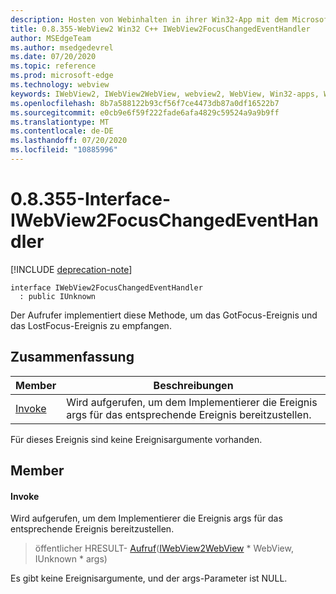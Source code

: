 ```yaml
---
description: Hosten von Webinhalten in ihrer Win32-App mit dem Microsoft Edge WebView2-Steuerelement
title: 0.8.355-WebView2 Win32 C++ IWebView2FocusChangedEventHandler
author: MSEdgeTeam
ms.author: msedgedevrel
ms.date: 07/20/2020
ms.topic: reference
ms.prod: microsoft-edge
ms.technology: webview
keywords: IWebView2, IWebView2WebView, webview2, WebView, Win32-apps, Win32, Edge
ms.openlocfilehash: 8b7a588122b93cf56f7ce4473db87a0df16522b7
ms.sourcegitcommit: e0cb9e6f59f222fade6afa4829c59524a9a9b9ff
ms.translationtype: MT
ms.contentlocale: de-DE
ms.lasthandoff: 07/20/2020
ms.locfileid: "10885996"
---
```

# 0.8.355-Interface-IWebView2FocusChangedEventHandler 

[!INCLUDE [deprecation-note](../../includes/deprecation-note.md)]

```
interface IWebView2FocusChangedEventHandler
  : public IUnknown
```

Der Aufrufer implementiert diese Methode, um das GotFocus-Ereignis und das LostFocus-Ereignis zu empfangen.

## Zusammenfassung

 Member                        | Beschreibungen
--------------------------------|---------------------------------------------
[Invoke](#invoke) | Wird aufgerufen, um dem Implementierer die Ereignis args für das entsprechende Ereignis bereitzustellen.

Für dieses Ereignis sind keine Ereignisargumente vorhanden.

## Member

#### Invoke 

Wird aufgerufen, um dem Implementierer die Ereignis args für das entsprechende Ereignis bereitzustellen.

> öffentlicher HRESULT- [Aufruf](#invoke)([IWebView2WebView](IWebView2WebView.md) * WebView, IUnknown * args)

Es gibt keine Ereignisargumente, und der args-Parameter ist NULL.

